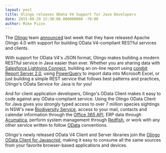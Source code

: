 ```yaml
---
layout: post
title: Olingo releases OData V4 Support for Java Developers
date: 2015-09-29 15:30:00.000000000 -78:00
author: Mike Pizzo
---
```


The [Olingo](http://olingo.apache.org/) team [announced](https://twitter.com/ApacheOlingo?ref_src=twsrc%5Etfw) last week that they have released Apache Olingo 4.0 with support for building OData V4-compliant RESTful services and clients.

With support for OData V4's JSON format, Olingo makes building a modern RESTful service in Java easier than ever. Whether you are sharing data with [Salesforce Lightning Connect](https://developer.salesforce.com/blogs/developer-relations/2015/02/access-salesforce-data-external-sources-lightning-connect.html), building an on-line report using [combit Report Server 2.0](http://www.odata.org/blog/combit-report-server-odata4), using [PowerQuery](http://www.odata.org/blog/microsoft-power-query-for-excel-releases-support-for-odata-v4) to import data into Microsoft Excel, or just building a simple REST service that follows best patterns and practices, Olingo's OData Service for Java is for you! 

And for client application developers, Olingo's OData Client makes it easy to code against any OData-compliant service. Using the Olingo OData Client for Java gives you strongly typed access to over 7 million species sightings in NSW's new [Biodiversity Service](http://www.environment.nsw.gov.au/resources/MinMedia/MinMedia15083101.pdf), access to your mail, contacts and calendar information through the [Office 365 API](https://msdn.microsoft.com/en-us/office/office365/api/api-catalog), ERP data through [Acumatica](http://adn.acumatica.com/acumatica-liberates-erp-with-odata/), perform system management through [Redfish](http://www.dmtf.org/standards/redfish), or work with any other service written to follow [OData](http://www.odata.org) conventions.

Olingo's newly released OData V4 Client and Server libraries join the [Olingo OData Client for Javascript](http://olingo.apache.org/doc/javascript/index.html), making it easy to consume all the same sources from your favorite browser-based applications and devices. 

